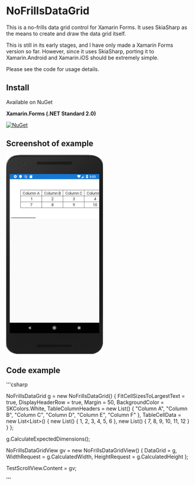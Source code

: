 # NoFrillsDataGrid
This is a no-frills data grid control for Xamarin Forms. It uses SkiaSharp as the means to create and draw the data grid itself.

This is still in its early stages, and I have only made a Xamarin Forms version so far. However, since it uses SkiaSharp, porting it to Xamarin.Android and Xamarin.iOS should be extremely simple.

Please see the code for usage details.

## Install

Available on NuGet

**Xamarin.Forms (.NET Standard 2.0)**

[![NuGet](https://img.shields.io/nuget/v/NoFrills.Xamarin.Forms.svg?label=NuGet)](https://www.nuget.org/packages/NoFrills.Xamarin.Forms/)

## Screenshot of example

![data grid screenshot](example_screenshot.png)

## Code example

'''csharp

NoFrillsDataGrid g = new NoFrillsDataGrid()
{
    FitCellSizesToLargestText = true,
    DisplayHeaderRow = true,
    Margin = 50,
    BackgroundColor = SKColors.White,
    TableColumnHeaders = new List<string>() { "Column A", "Column B", "Column C", "Column D", "Column E", "Column F" },
    TableCellData = new List<List<double>>()
    {
        new List<double>() { 1, 2, 3, 4, 5, 6 },
        new List<double>() { 7, 8, 9, 10, 11, 12 }
    }
};

g.CalculateExpectedDimensions();

NoFrillsDataGridView gv = new NoFrillsDataGridView()
{
    DataGrid = g,
    WidthRequest = g.CalculatedWidth,
    HeightRequest = g.CalculatedHeight
};

TestScrollView.Content = gv;
            
'''
